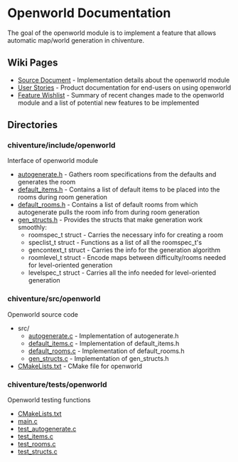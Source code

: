 # Openworld Documentation

The goal of the openworld module is to implement a feature that allows automatic map/world generation in chiventure.

## Wiki Pages
- [Source Document](https://github.com/uchicago-cs/chiventure/wiki/Open-World-~-Source-Document) - Implementation details about the openworld module
- [User Stories](https://github.com/uchicago-cs/chiventure/wiki/Open-World-~-User-Stories) - Product documentation for end-users on using openworld
- [Feature Wishlist](https://github.com/uchicago-cs/chiventure/wiki/Open-World-~-Feature-Wishlist) - Summary of recent changes made to the openworld module and a list of potential new features to be implemented

## Directories

### chiventure/include/openworld
Interface of openworld module
- [autogenerate.h](https://github.com/uchicago-cs/chiventure/blob/dev/include/openworld/autogenerate.h) - Gathers room specifications from the defaults and generates the room
- [default_items.h](https://github.com/uchicago-cs/chiventure/blob/dev/include/openworld/default_items.h) - Contains a list of default items to be placed into the rooms during room generation
- [default_rooms.h](https://github.com/uchicago-cs/chiventure/blob/dev/include/openworld/default_rooms.h) - Contains a list of default rooms from which autogenerate pulls the room info from during room generation
- [gen_structs.h](https://github.com/uchicago-cs/chiventure/blob/dev/include/openworld/gen_structs.h) - Provides the structs that make generation work smoothly:
    - roomspec_t struct - Carries the necessary info for creating a room
    - speclist_t struct - Functions as a list of all the roomspec_t's
    - gencontext_t struct - Carries the info for the generation algorithm
    - roomlevel_t struct - Encode maps between difficulty/rooms needed for level-oriented generation
    - levelspec_t struct - Carries all the info needed for level-oriented generation

### chiventure/src/openworld
Openworld source code
- src/
    - [autogenerate.c](https://github.com/uchicago-cs/chiventure/blob/dev/src/openworld/src/autogenerate.c) - Implementation of autogenerate.h
    - [default_items.c](https://github.com/uchicago-cs/chiventure/blob/dev/src/openworld/src/default_items.c) - Implementation of default_items.h
    - [default_rooms.c](https://github.com/uchicago-cs/chiventure/blob/dev/src/openworld/src/default_rooms.c) - Implementation of default_rooms.h
    - [gen_structs.c](https://github.com/uchicago-cs/chiventure/blob/dev/src/openworld/src/gen_structs.c) - Implementation of gen_structs.h
- [CMakeLists.txt](https://github.com/uchicago-cs/chiventure/blob/dev/src/openworld/CMakeLists.txt) - CMake file for openworld

### chiventure/tests/openworld
Openworld testing functions
- [CMakeLists.txt](https://github.com/uchicago-cs/chiventure/blob/dev/tests/openworld/CMakeLists.txt)
- [main.c](https://github.com/uchicago-cs/chiventure/blob/dev/tests/openworld/main.c)
- [test_autogenerate.c](https://github.com/uchicago-cs/chiventure/blob/dev/tests/openworld/test_autogenerate.c)
- [test_items.c](https://github.com/uchicago-cs/chiventure/blob/dev/tests/openworld/test_items.c)
- [test_rooms.c](https://github.com/uchicago-cs/chiventure/blob/dev/tests/openworld/test_rooms.c)
- [test_structs.c](https://github.com/uchicago-cs/chiventure/blob/dev/tests/openworld/test_structs.c)